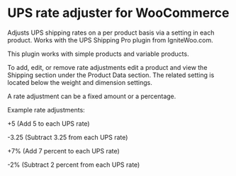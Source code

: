 # UPS rate adjuster for WooCommerce

Adjusts UPS shipping rates on a per product basis via a setting in each product. Works with the UPS Shipping Pro plugin from IgniteWoo.com.

This plugin works with simple products and variable products. 

To add, edit, or remove rate adjustments edit a product and view the Shipping section under the Product Data section. The related setting is located below the weight and dimension settings.

A rate adjustment can be a fixed amount or a percentage. 

Example rate adjustments:

+5 (Add 5 to each UPS rate)

-3.25 (Subtract 3.25 from each UPS rate)

+7% (Add 7 percent to each UPS rate)

-2% (Subtract 2 percent from each UPS rate)
